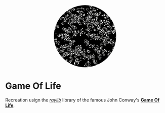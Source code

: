 
<div style="text-align:center">
		<img src="img/gameoflifeclip.gif" 
			alt="Game Of Life preview" 
			width="350"
			style="clip-path:circle();"/>
</div>

# Game Of Life

Recreation usign the [*raylib*](https://github.com/raysan5/raylib) library of the famous John Conway's [**Game Of Life**](https://en.wikipedia.org/wiki/Conway%27s_Game_of_Life).